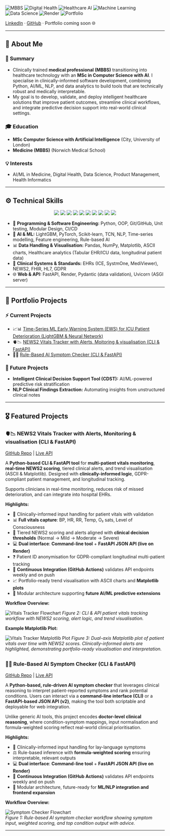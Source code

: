 ![MBBS](https://img.shields.io/badge/MBBS-Clinical%20Expert-yellow) 
![Digital Health](https://img.shields.io/badge/Digital%20Health-Clinical%20Data%20%26%20Analytics-blue) 
![Healthcare AI](https://img.shields.io/badge/Healthcare%20AI-Predictive%20Models-important) 
![Machine Learning](https://img.shields.io/badge/Machine%20Learning-Time%20Series%20&%20Neural%20Networks-ff69b4) 
![Data Science](https://img.shields.io/badge/Data%20Science-Pandas%20%26%20NumPy-red) 
![Render](https://img.shields.io/badge/Deployment-Render-purple)
![Portfolio](https://img.shields.io/badge/Portfolio-Clinician%20Technologist-success)

[LinkedIn](https://www.linkedin.com/in/simonyip22/)  ·  [GitHub](https://github.com/SimonYip22) · Portfolio coming soon 🌐

---

## 👤 About Me

### 📝 Summary
- Clinically trained **medical professional (MBBS)** transitioning into healthcare technology with an **MSc in Computer Science with AI**. I specialise in clinically-informed software development, combining Python, AI/ML, NLP, and data analytics to build tools that are technically robust and medically interpretable.
- My goal is to develop, validate, and deploy intelligent healthcare solutions that improve patient outcomes, streamline clinical workflows, and integrate predictive decision support into real-world clinical settings. 

### 🎓 Education
- **MSc Computer Science with Artificial Intelligence** (City, University of London)
- **Medicine (MBBS)** (Norwich Medical School)

### 💡 Interests
- AI/ML in Medicine, Digital Health, Data Science, Product Management, Health Informatics
---

## ⚙️ Technical Skills

<p align="center">
  <img src="https://skillicons.dev/icons?i=python" />
  <img src="https://skillicons.dev/icons?i=ai" />
  <img src="https://skillicons.dev/icons?i=pytorch" />
  <img src="https://skillicons.dev/icons?i=sklearn" />
  <img src="https://skillicons.dev/icons?i=git" />
  <img src="https://skillicons.dev/icons?i=github" />
  <img src="https://skillicons.dev/icons?i=fastapi" />
  <img src="https://skillicons.dev/icons?i=vscode" />
  <img src="https://skillicons.dev/icons?i=notion" />
  <img src="https://skillicons.dev/icons?i=heroku" />
</p>

- 💾 **Programming & Software Engineering:** Python, OOP, Git/GitHub, Unit testing, Modular Design, CI/CD  
- 🤖 **AI & ML:** LightGBM, PyTorch, Scikit-learn, TCN, NLP, Time-series modelling, Feature engineering, Rule-based AI
- 📊 **Data Handling & Visualisation:** Pandas, NumPy, Matplotlib, ASCII charts, Healthcare analytics (Tabular EHR/ICU data, longitudinal patient data)
- 🏥 **Clinical Systems & Standards:** EHRs (ICE, SystmOne, MediViewer), NEWS2, FHIR, HL7, GDPR
- 🌐 **Web & API:** FastAPI, Render, Pydantic (data validation), Uvicorn (ASGI server)

---

## 🚀 Portfolio Projects
### ⚡ Current Projects
- 📈📊 [Time-Series ML Early Warning System (EWS) for ICU Patient Deterioration (LightGBM & Neural Network)](https://github.com/SimonYip22/EWS-Predictive-Dashboard)
- 🫀📉 [NEWS2 Vitals Tracker with Alerts, Moitoring & visualisation (CLI & FastAPI)](https://github.com/SimonYip22/Vitals-Tracker-CLI)
- 🧠🤖 [Rule-Based AI Symptom Checker (CLI & FastAPI)](https://github.com/SimonYip22/AI-Symptom-Checker)
### 🔮 Future Projects
- **Intelligent Clinical Decision Support Tool (CDST):** AI/ML-powered predictive risk stratification  
- **NLP Clinical Findings Extraction:** Automating insights from unstructured clinical notes  

---

## 🎖️ Featured Projects

### 🫀📉 NEWS2 Vitals Tracker with Alerts, Monitoring & visualisation (CLI & FastAPI)
[GitHub Repo](https://github.com/SimonYip22/Vitals-Tracker-CLI) | [Live API](https://vitals-tracker-cli.onrender.com/docs)

A **Python-based CLI & FastAPI tool** for **multi-patient vitals monitoring**, **real-time NEWS2 scoring**, tiered clinical alerts, and trend visualisation (ASCII & Matplotlib). Designed with **clinically-informed logic**, GDPR-compliant patient management, and longitudinal tracking.  

Supports clinicians in real-time monitoring, reduces risk of missed deterioration, and can integrate into hospital EHRs.

**Highlights:**
- 🏥 Clinically-informed input handling for patient vitals with validation  
- 📊 **Full vitals capture**: BP, HR, RR, Temp, O₂ sats, Level of Consciousness  
- 🚨 Tiered NEWS2 scoring and alerts aligned with **clinical decision thresholds** (Normal → Mild → Moderate → Severe)
- 💻 **Dual interface**: **Command-line tool** + **FastAPI JSON API (live on Render)** 
- ❓ Patient ID anonymisation for GDPR-compliant longitudinal multi-patient tracking
- 🔄 **Continuous Integration (GitHub Actions)** validates API endpoints weekly and on push
- 📈 Portfolio-ready trend visualisation with ASCII charts and **Matplotlib plots**  
- 🧩 Modular architecture supporting **future AI/ML predictive extensions**  

**Workflow Overview:**  

![Vitals Tracker Flowchart](vitals-tracker-flowchart.png)
*Figure 2: CLI & API patient vitals tracking workflow with NEWS2 scoring, alert logic, and trend visualisation.*

**Example Matplotlib Plot:**  

![Vitals Tracker Matplotlib Plot](vitals-tracker-matplotlib.png)
*Figure 3: Dual-axis Matplotlib plot of patient vitals over time with NEWS2 scores. Clinically-informed alerts are highlighted, demonstrating portfolio-ready visualisation and interpretation.*

##

### 🧠🤖 Rule-Based AI Symptom Checker (CLI & FastAPI)
[GitHub Repo](https://github.com/SimonYip22/AI-Symptom-Checker) | [Live API](https://ai-symptom-checker-5rfb.onrender.com)

A **Python-based, rule-driven AI symptom checker** that leverages clinical reasoning to interpret patient-reported symptoms and rank potential conditions. Users can interact via a **command-line interface (CLI)** or a **FastAPI-based JSON API (v2)**, making the tool both scriptable and deployable for web integration.

Unlike generic AI tools, this project encodes **doctor-level clinical reasoning**, where condition-symptom mappings, input normalisation and formula-weighted scoring reflect real-world clinical prioritisation.

**Highlights:**
- 🏥 Clinically-informed input handling for lay-language symptoms  
- ⚖️ Rule-based inference with **formula-weighted scoring** ensuring interpretable, relevant outputs  
- 💻 **Dual interface**: **Command-line tool** + **FastAPI JSON API (live on Render)**  
- 🔄 **Continuous Integration (GitHub Actions)** validates API endpoints weekly and on push  
- 🧩 Modular architecture, future-ready for **ML/NLP integration and frontend expansion**  

**Workflow Overview:**  

![Symptom Checker Flowchart](symptom-checker-flowchart.png)  
*Figure 1: Rule-based AI symptom checker workflow showing symptom input, weighted scoring, and top condition output with advice.*

---
